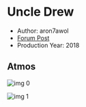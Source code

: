 # Uncle Drew

* Author: aron7awol
* [Forum Post](https://www.avsforum.com/threads/bass-eq-for-filtered-movies.2995212/post-56835730)
* Production Year: 2018

## Atmos

![img 0](https://fanart.tv/fanart/movies/474335/moviethumb/uncle-drew-5b9b8a28705f7.jpg)

![img 1](https://i.imgur.com/t1VJ9ef.png)

